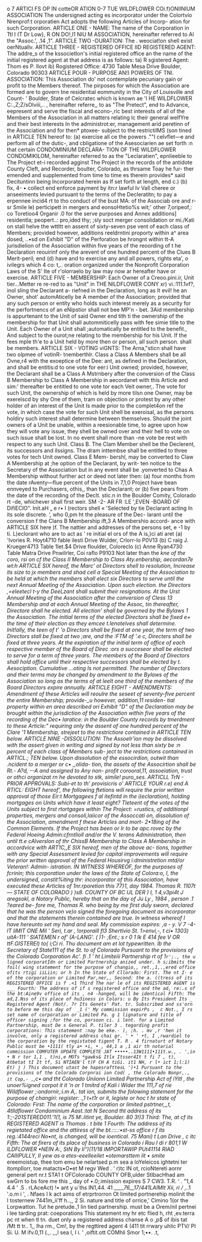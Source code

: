 o 7
ARTICI FS OP IN cotteOR ATION
0-7
TUE WILDFLOWER COi.f)ONIINIUM ASSOCIATION
The undersigned acting es incorporator under the Colortvio Nrenprof:t orporatien
Act adopts the following Articles of Incorp- ation for such Corporation.
ARTICLE ONE - NAME: The name of the Corporation in Ttl I (T Dr Low}, R ON DO!,I1
NIU M ASSOCIATION, hereinafter referred to Al the "Assoc.', .14 ,1".
ARTICLE TWO -DURATION: The . weociat!on shell exist oerNtuallv.
ARTICLE THREE - REGISTERED OFFICE IID REGISTERED AGENT: The addre_s of
the kssocietIon's initial registered office an the name of the initial registered agent at
that address is as follows:
ta) R sgistered Agent: Thom es P. Ilovt
ib) Rogistered Office: 4730 Table Mesa Drive
Boulder, Colorado 90303
ARTICLE POUR - PURPOSE AN!) POWERS OF TNI. ASSOCIATION: This Association
do' not contemplate pecuniary gain or profit to the Members thereof. The pirposes for
which the Association are formed are to govern tne residential eommunity in the
City of Louisville and Count- ' Boulder, State of Celcratec which is known ae 'I HE
WILDFLOWER C:.,Z;Z/sOlviii,.. , hereinafter referre,, to as "The Pretect", end to
Advance, eepresent and serve the fiscal and econo-,ric best interests of all of the
Members of the Association in all matters relating lc their general welfYre and their best
interests In the administrot:er, management arid peretinn of the Association and for
then* ptoxee- subject to the restrictilMS (son tined in ARTICLE TEN hereof to:
(a) exercise all ce the powers .""I celvflet—e and perform all of the dutic-, and
cbligatione of the Asesociarien ae set forth :n that certain CONDOMINIUM DECLARA-
TION OF THE WILDFLOWER CONDOMIKILOM, hereinafter referred to as the
"Leclaratien", epnlieeble to The Project et-i recorded agginst The Project in the records
of the antidote County Cleft, and Recorder, boulter, Colorado, as thrsame Toay he fur-
ther emended and supplemented from time to time es therein provides* said Decituntinn
being Incorporated herein as If set forth at length, end
c.)
(b) fix, 4- • collect end enforce payment by itn:r lawful Iv Vall cheree or
anseeiments levied pursuant to the terms of the Decleratitn; to pay a erpennee incid4 rt
to tho conduct of the bust MA: of the Associab ore and r-
sr
Smile
le) perticipett in mergers and eonsoHtetio%s wit;' other 7,oripeof,: co Toretioo4
Organir .0 for the serve purposes and Annex additions] residentla; peopert..: pro,ided thy;
;sly soct merger consolidation or mi./Kati on stall helve the wttItt en assent of sixty-seven
pse vent of each class of Members; provided however, additions reeldrntini proporty
within a^ area dosed, ..•sd on Exhibit "D" of the Perforation be hrongnt within tt-A
jurisdielion of the Association within five years of the reoording of t he Declaration
reouirinf only the arevent of one hundred percent of the Clues B Merit-peril; end
(d) have and to exercise any and all powers, rights eta', o ivilegrs which 4 co: t,..
oration organized under the Nonprofit Corporation Laws of the S' Ite of r'olorraelo by law
may now ar hereafter have or exercise.
ARTICLE FIVE - MEMBERSHIP: Each Owner of a Creoo.pini.ir, Unit tier...Metter re
re-red to as "Unit" in THE NILDFLOWER CONY xr) vi.:111.1vf?, inol sling the Declarant a-
riefned in the Declaration, long as It evil! he an Owner, shot' automAticelly be A
member of the Association; provided that any such person or entity who holds such
interest merely as a security for the perfortnencs of an eNipstior shall not bee MP'n -
bet. 3Aid membership is appurtenant to the Unit of said Owner end tith ti the ownership
of the membership for that Unit shall autommiticelly pass with fee simie title to the
Unit. Each Owner of a Unit shall ;automatically be entitled to the benefit., And subject to
the ourot;ne relating to the membership for his Unit. If the fees mple th'e to a Unit
held by more then or person, all such person. shall be members.
ARTICLE SIX - VOTING viGNTS: The Arna,"sticn shall have two olpmee of votinR-
tnemberthlr.
Class a Class A Members shall be all Ovne,r4 with the exoeptice of the Dee: ant,
as defined in the Declaration, and shall be entitis:d to one vote for eer:i Unit owned;
provided, however, the Declarant shall be a Class A Mstrnbery after the conversion of the
Class B Membership to Class A Membership in aecordanet with this Article and sim:'
thereafter be entitled to one vote tor each Veit owner,.
The vote for such Unit, the ownership of which is held by more tilsn one Owner,
may be exerelscd by shy One of them, tram on objection or protest by any other holder
of an interest of the Unit Is made prior to the complet4on ref the vote, in which case the
vote for such Unit shell be exeroisal, as the persons holdiry such interest shall determine
between themselves. Should the joint owners of a Unit be unable, within a reesionable
time, to agree upon how they will vote any issue, they shell be owned over and their hell
to vote on such issue shall be lost. In no event shall more than -ne vote be rest with
respect to any such Unit.
Class B. The Clam Member shell be the Declerent, its successors and ilssigns.
The dram inttembse shall be entitled to three votes for tech Unit owned. Class E Mem-
bershl, may be converted to Claw A Membership at ;he option of the Declarant, by writ-
ten notice to the Secretary of the Association but in any event shall be .yonverted to
Chas A Membership without further act or deed not later then:
(a) four months from the date rAventy—flue percent of the Units in 7,1,0
Project have bean ennveyed to Purchasers, othis,, than the Declarant; or
(b) five pears from the date of the recording of the Declt. stic.n in the
Boulder Comity, Colorado rt -de, whichever shall first weir.
SM
-2-
AR FR :LE ',EVEN -BOARD OF DifiECIO". Init.aH „ e r• I (rectors shell « 'Selected
by tie Declarant acting In its sole discrete. ‘, who 0,pm ht the pleasure of the Dec-
larant until the conversion f the Clans B Membership ift,3 A Membershio accord-
ance with ARTICLE SIX here )f. The nattier and addresses of the persons set, e -1 by ti.
L)eclorant who are to act as ' re initial el ors of the A is,)ci ati aret
(a) 'Ivories R. Hoyt4710 fable ilesti Drive
Wulder, Crlorr-lo P0V13
(b) C raig J. Krueger4713 Table 1let.$4 Drive
floulder, Coloreclo
(c) Anne Ryan4730 Table Matra Drive
Pnwilrler, Coi raflo P9103
Not later than the *kne of the coro, rsi on cf the Class II Membership to Class
Aty.enbership, aecordan7e wt:h ARTICLE SIX hereof, the Marc' ot Directors shell to
resolution, Increase its size to jx members and shad cell a Special Meeting of the
Association to be held at which the members shall elect six Directors to serve until the
next Annual Meeting of the Association. Upon such election. the Directors ,=eleetecl t-y
the DeeLzant shall submit their resignations.
At the Urst Annual Meeting of the Associaticn after the conversion of Cless 13
Membership and at each Annual Meeting of the Assoc, tin thereafter, Directore shall he
elected. All election' shall be governed by the Bylaws 1 the Association. The initial
terms of the elected Directors shall be fixed e+ the time of their election as they emcee
t.lenotelves shall determine. Init!ally, the teen of t' 'o Directors shall be fixed at one
year, the term of two Directors stall be fixed at two ;*are, and the :FTM of '.e c,
Directers shall be fixed at three years. At the expiration of the initial term of office of
each respective member of the Board of Direc :ors a succeseor shall be elected to serve
for a term of three years. The members of the Board of Directors shall hold office until
their respective successors shall be elected by t.* Aesociption. Cumulative ...oting Is not
permitted.
The number of Directors and their terms may be changed by amendment to the
Bylaws of the Association so long as the terms of at leelt one third of the members of
the Board Directors expire annually.
ARTICLE EIGHT - AMENDMENTS: Amendrnent of these Articles will reoulre the seseet
of seventy-five percent the entire Membership; provide-_u however, addition,11 residen-
tial property within en area described ori Exhibit "D" of the Declaration may be brought
within the jurisdiction of the Association within five years of the recording of the Dec•
laratice: in the Boulder County records by tmerdment to these Article:" requiring only the
assent of one hundred percent of the Clare '1 Membership, strejeet to the restrictiore
contained in ARTICLE TEN below.
ARTICLE NINE -DISSOLUTION: The Assoelr'ion may be dissolved with the assert given
in writing and signed by not less than sixty be :n percent of each class of Members sub-
ject to the restrictions contained in ARTICL.; TEN below.
Upon dissolution of the essocirdion, outwit than .ncident to a merger or c• ,,olida-
tion, the assets of the Associrtion shall be Rt.- A?d, --A and assigned to Any non-
profit corooral,11, assoeiation, trust or othci organizat rn he devoted to stk, simile!
puro_ses.
ARTICLL TrN - PRIOR APPROVALS: Subi-et to th' provisicris o' ARTICLE YOUR r.e)
end A RTICL: EIGHT hereof', the following ftetions will require the prior written approval
of those Eir:t Mortgagees f al itefintd in the i)eclaration), holding mortgages on Units
which have it least eight? Tleteent of the votes of the Units subject to first rtortgages
within The Project: =rustics, of additionpl properties, mergers and consoli,laiicor of
the Assoccati on, dissolution of the Association, amendment f these Articles and mort-
2•18ing of Ihe Common Elements.
If the Project has been or Ir to be apc.rovec by the Federal Hoeing Admin:cfrntlioll
and/or the V. terans Administration, then until tt.e cAlverslon of thr ChissB Membership
to Class A Membership in accordvice with ART1C,,E SIX hereof, men of the above ac-
tions, together with any Special Assessment levied for capital improvements will require
the prior written approval of the Federal Housirvg i:dministretion mtd/or Veteran!: Admin-
istration.
IN WITNESS WHEREOF, for the purposes of fcrinin; this corporation under the
laws of the State of Colora:o, I, the undersigned, constit%iting thr: incorporator of this
Association, have executed these Articles of 1nr.rporetion this  77}1,  day
1984.
Thomas R. 1107t—
STATE OF COLORADO )
)s8.
COUNTY OF BC UL DER )
I,  1 4,v3pi4t J aregsokl, a Notary Public, hereby that on
the day of  Ju Ly  , 1984 , person .1 ?eared be-
fore me, Thomas R. who being by me first duly sworn, declared that he was the
person ve)o signed the foregoing document as incorporator and that the statements
therein contained are true.
In witness whereof I have hereunto set my hand and seal.
My commission expires:  ,a - y.  V 7
-4-
IT
liMIT ONE
Mil
' Seri, t.ar ,
!orporaill fl3
Shertivio St.
1>envi,-, t ci•
1303) uitA-111 '
SlATEMEN r of' (A-LANG'. ( )1- ;Ent.; s r 0 1 lk E
414 fee V OR ttF.GISTEREI) to{ i;Ci ri.
Thu document am et lot typewritten.
lb the Secretary of State111
of the St. to of Colorado
Pursuant to the provisions of the Colorado Corporation Ac'. fi .1 ' ht Limiteiii Partnership rt of 1`r';., the u
ligned corporatIdn or Limited Partnership anized under. h
s;ibmits the foil( wing statement for the purpose of changio,, ret.,1,.,ered office ofits rtigi iiLiin; or h
In the State of Cllorado:
First. The nt I- e of the corporation or Limited Par,ner,,
Second: the a. ((tress of its REGISTERED OFFICE is
f .<1
Third The nar le of its REGISTERED AGENT is ___
Fourth: The address of if s registered office and the ad, re:.s of the bt:Aine9v office of its , n4
-hanged, will be identical
Fifth: The ad,I.Nss of its place of hu3iness in Colors: u
By
Its President
Its _ Registered Agent (Not/. 7r
Its Genets' Pat. tr.
Subscribed and ss'orn to before me this day of  _1 ('
My commission expirPs ,  c
Not., I rs set name of corporation or Limited Pa. g
1 lignature and title of officer signing ;for the co, porsoon ci.
i lent. for a Limited Partnership, must De s General P. tiler
3 . tegarding profit corporations: This statement :nay be eke.- ), ;h. .
mv ,r
'hen it involve, only a registered address chai gr. ' • ' •t,
I ,rwardiel to the corporation by the registated tigent
T. R . 4 firnaturt of Notary Public must be •1111( tly a• •i, • , 44,1 a ,1 air
th notarial commission
COMFUTER UPDATE COMPLETE
JAT
•••••..13W1111•111t.w.,
. ',in • N r
tor
1,1
, t)ni,e
MOTs *gawks& Itlx Itsser4It t fi 7 ,
t), Atbetat
tI It tf,
Si NTIAEN'l t)F CH A tiGi. it1 NH, r l• ict
1;l:1) Et)
j )
This document utast be hapesrafttesL
')•1
Pursuant to the provisions of the Colorado Corpnrai ion Cod( , the Colorado Nonpr,., it Cop,- ,`,c• and tht
Colorado Uniionn Limited Partnership Act of iYitl , the unoer%igned corpot it it 'n or 1 tmitrd of Kali i
Wider the 111,7 of rie Wildflower ;:ondornir,:i.m A,. tat ion,
submits the folowing statement for the purpose of changiri: register: .,1 t+t1r or it, legiste or hoc t hr
state of Colorado:
First: The name of the corporation or limited pstrtner,,,t,
4tlIdflower Condominium Aast.:tat N
Second tht address of its 1:;-201STERED011.'1(1, is 75 M:.litint ye,
Boulder. 80 3!)3
Third: The, at cf its REGISTERED AGENT is Thomas . t
bite 1
Fourth: The address of its regietated office and the attiress of the bt.:::.:•st-ss office r f its reg.:4144reci No•nt, is
changed, will be ioentical. 75 Mani) t Lan Drive , c itc
Fifth: The at firers of its place of business in Colorado i Rau I di r 801,1
W ILDFLOWER •NEIN A:, StN
By
Ii“)(11/18
IMPORTAWIP PUt41114 RIAD CAIIIPULLY,
II yew as a etes-eeelleeilet •otemarsttem lit •
smite* ereemoistup, thee tom emu be
nelartsed p.m sea a loYeleicos ightetni ter
itompIlorr, toe matacts•O•et M regv Wed .
' r)tc
IN ot,
rcioNtereti aornr
general pert nr.t
STA1 t OFColorado
COUNTY OFB,ulder
StlbacHhad am swGrn to bs fore me this _ day of
•.0;:imission expires
S 7
CW3. T.R.
‘ . "1,4 4.4 ' .5 . rLAceAct)
!• ant y u`ths IN1,44. 41
_____76__17/441LAIMIt Xii, ri /_
,..1 '.o.m i ', .
Nfaes I k act aims of etrprtrorron Ot limited portnerehip molinit the I tosternew 7441m_ii'ff h..,,
2 Si. nature and title of orrice,' Cimino 1(or the Lorpwatton. Tut he pretude.,1
lin tied partnership. must be a Orem/nil pertnei
i lee tarding prat: coeporations This statement my hr etc flied h, rht ,ev.terra pc nt when tl
tn. duet only a registered address chanse A o ,p$ of ibis tat /Mt tt tr.. 1,, lha
rm., Cm!, by the regttired agent
4 (411 tit rrwary uhlic PTV/ PI Si. U. M ifv.0,11 (.,. ,,,l sea I, I i. '
,oiftit.ott
COMhli
Smor
 1;••. .t,
